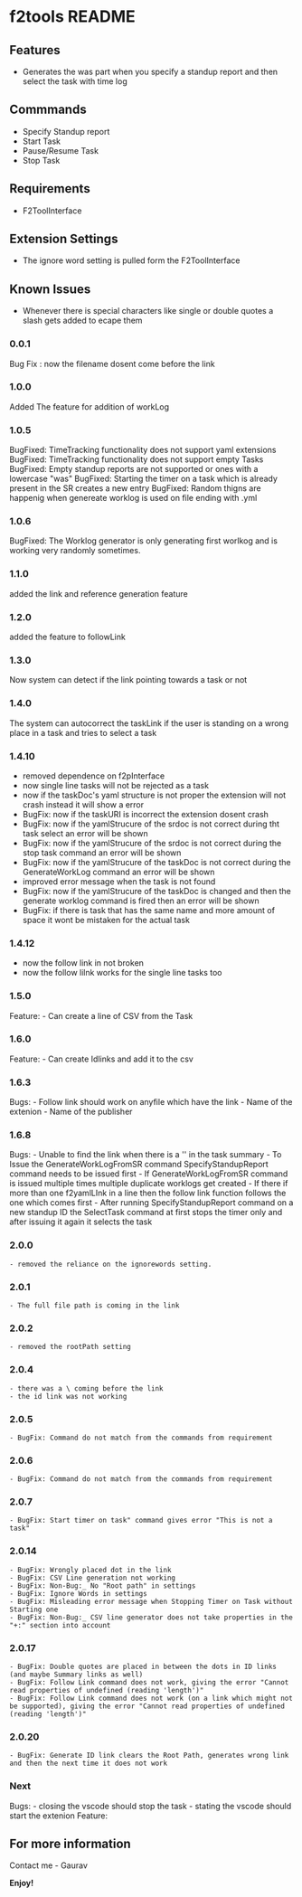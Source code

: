# f2tools README

## Features

- Generates the was part when you specify a standup report and then select the task with time log

## Commmands

- Specify Standup report 
- Start Task
- Pause/Resume Task
- Stop Task

## Requirements

- F2ToolInterface

## Extension Settings

- The ignore word setting is pulled form the F2ToolInterface

## Known Issues

- Whenever there is special characters like single or double quotes a slash gets added to ecape them

### 0.0.1

Bug Fix : now the filename dosent come before the link

### 1.0.0

Added The feature for addition of workLog 

### 1.0.5

BugFixed: TimeTracking functionality does not support yaml extensions
BugFixed: TimeTracking functionality does not support empty Tasks
BugFixed: Empty standup reports are not supported or ones with a lowercase "was"
BugFixed: Starting the timer on a task which is already present in the SR creates a new entry
BugFixed: Random thigns are happenig when genereate worklog is used on file ending with .yml

### 1.0.6
BugFixed: The Worklog generator is only generating first worlkog and is working very randomly sometimes.

### 1.1.0
added the link and reference generation feature

### 1.2.0
added the feature to followLink

### 1.3.0
Now system can detect if the link pointing towards a task or not

### 1.4.0
The system can autocorrect the taskLink if the user is standing on a wrong place in a task and tries to select a task

### 1.4.10
- removed dependence on f2pInterface
- now single line tasks will not be rejected as a task
- now if the taskDoc's yaml structure is not proper the extension will not crash instead it will show a error
- BugFix: now if the taskURI is incorrect the extension dosent crash
- BugFix: now if the yamlStrucure of the srdoc is not correct during tht task select an error will be shown
- BugFix: now if the yamlStrucure of the srdoc is not correct during the stop task command an error will be shown
- BugFix: now if the yamlStrucure of the taskDoc is not correct during the GenerateWorkLog command an error will be shown
- improved error message when the task is not found
- BugFix: now if the yamlStrucure of the taskDoc is changed and then the generate worklog command is fired then an error will be shown
- BugFix: if there is task that has the same name and more amount of space it wont be mistaken for the actual task

### 1.4.12
- now the follow link in not broken
- now the follow lilnk works for the single line tasks too

### 1.5.0
Feature:
    - Can create a line of CSV from the Task

### 1.6.0
Feature:
    - Can create Idlinks and add it to the csv

### 1.6.3
Bugs:
    - Follow link should work on anyfile which have the link
    - Name of the extenion
    - Name of the publisher
### 1.6.8
Bugs:
    - Unable to find the link when there is a '' in the task summary
    - To Issue the GenerateWorkLogFromSR command SpecifyStandupReport command needs to be issued first
    - If GenerateWorkLogFromSR command is issued multiple times multiple duplicate worklogs get created
    - If there if more than one f2yamlLInk in a line then the follow link function follows the one which comes first
    - After running SpecifyStandupReport command on a new standup ID the SelectTask command at first stops the timer only and after issuing it again it selects the task
    
### 2.0.0
    - removed the reliance on the ignorewords setting.

### 2.0.1
    - The full file path is coming in the link

### 2.0.2
    - removed the rootPath setting
    
### 2.0.4
    - there was a \ coming before the link
    - the id link was not working
    
### 2.0.5
    - BugFix: Command do not match from the commands from requirement

### 2.0.6
    - BugFix: Command do not match from the commands from requirement

### 2.0.7
    - BugFix: Start timer on task" command gives error "This is not a task"
    
### 2.0.14
    - BugFix: Wrongly placed dot in the link
    - BugFix: CSV Line generation not working
    - BugFix: Non-Bug:_ No "Root path" in settings
    - BugFix: Ignore Words in settings
    - BugFix: Misleading error message when Stopping Timer on Task without Starting one
    - BugFix: Non-Bug:_ CSV line generator does not take properties in the "+:" section into account

### 2.0.17
    - BugFix: Double quotes are placed in between the dots in ID links (and maybe Summary links as well)
    - BugFix: Follow Link command does not work, giving the error "Cannot read properties of undefined (reading 'length')"
    - BugFix: Follow Link command does not work (on a link which might not be supported), giving the error "Cannot read properties of undefined (reading 'length')"
    
### 2.0.20
    - BugFix: Generate ID link clears the Root Path, generates wrong link and then the next time it does not work

### Next
Bugs:
    - closing the vscode should stop the task
    - stating the vscode should start the extenion
Feature:

## For more information

Contact me - Gaurav

**Enjoy!**
